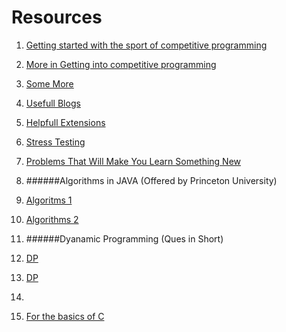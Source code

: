 # Resources

1. [Getting started with the sport of competitive programming](https://www.hackerearth.com/practice/notes/getting-started-with-the-sport-of-programming/)
2. [More in Getting into competitive programming](https://github.com/the-hyp0cr1t3/CC)
3. [Some More](https://github.com/the-hyp0cr1t3/CC/tree/master/Beginner%20Topics)
4. [Usefull Blogs](https://codeforces.com/blog/entry/91363)
5. [Helpfull Extensions](https://codeforces.com/blog/entry/82884)
6. [Stress Testing](https://ali-ibrahim137.github.io/competitive/programming/2020/08/23/Stress-Testing.html)
7. [Problems That Will Make You Learn Something New](https://docs.google.com/spreadsheets/d/15CK3SvWQqck-KVU6z9zVJoW0-Rikylapw9v8eXxVDGo/edit#gid=0)
8. ######Algorithms in JAVA (Offered by Princeton University)
9. [Algoritms 1](https://www.coursera.org/learn/algorithms-part1)
10. [Algorithms 2](https://www.coursera.org/learn/algorithms-part2)
11. ######Dyanamic Programming (Ques in Short)
12. [DP](https://www.youtube.com/playlist?list=PLrmLmBdmIlpsHaNTPP_jHHDx_os9ItYXr)
13. [DP](youtube.com/playlist?list=PL_z_8CaSLPWekqhdCPmFohncHwz8TY2Go)
14. 


2. [For the basics of C](https://www.youtube.com/playlist?list=PLir19lgiavA1ThCmnKO6QJHjSlHGgt553)
